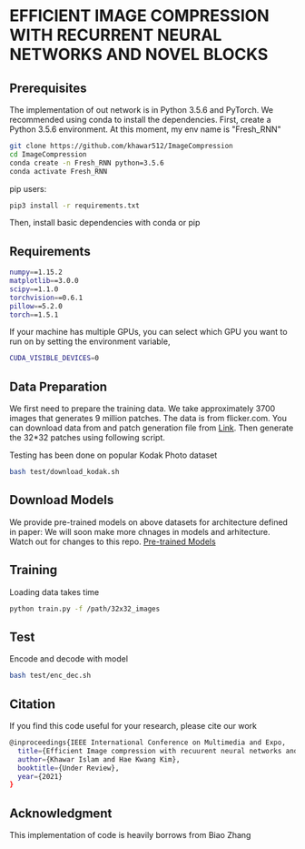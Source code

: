 # EFFICIENT IMAGE COMPRESSION WITH RECURRENT NEURAL NETWORKS AND NOVEL BLOCKS



## Prerequisites
The implementation of out network is in Python 3.5.6 and PyTorch. We recommended using conda to install the dependencies. First, create a Python 3.5.6 environment. At this moment, my env name is "Fresh_RNN"

```bash
git clone https://github.com/khawar512/ImageCompression
cd ImageCompression
conda create -n Fresh_RNN python=3.5.6    
conda activate Fresh_RNN
```
pip users:

```bash
pip3 install -r requirements.txt
```

Then, install basic dependencies with conda or pip

## Requirements

```bash
numpy==1.15.2
matplotlib==3.0.0
scipy==1.1.0
torchvision==0.6.1
pillow==5.2.0
torch==1.5.1
```
If your machine has multiple GPUs, you can select which GPU you want to run on by setting the environment variable, 

```bash
CUDA_VISIBLE_DEVICES=0
```

## Data Preparation
We first need to prepare the training data. We take approximately 3700 images that generates 9 million patches. The data is from flicker.com. You can download data from and patch generation file from [Link](https://github.com/liujiaheng/CompressionData). Then generate the 32*32 patches using following script.

Testing has been done on popular Kodak Photo dataset
```bash
bash test/download_kodak.sh
```

## Download Models
We provide pre-trained models on above datasets for architecture defined in paper: We will soon make more chnages in models and arhitecture. Watch out for changes to this repo.
[Pre-trained Models](https://drive.google.com/drive/u/1/folders/1M5df3rNMS1EIEfsvm1C7PitthNZA4Hmw)


## Training
Loading data takes time
```bash
python train.py -f /path/32x32_images
```

## Test
Encode and decode with model
```bash
bash test/enc_dec.sh
```

## Citation
If you find this code useful for your research, please cite our work

```bash
@inproceedings{IEEE International Conference on Multimedia and Expo,
  title={Efficient Image compression with recuurent neural networks and novel blocks},
  author={Khawar Islam and Hae Kwang Kim},
  booktitle={Under Review},
  year={2021}
}
```
## Acknowledgment
This implementation of code is heavily borrows from Biao Zhang
